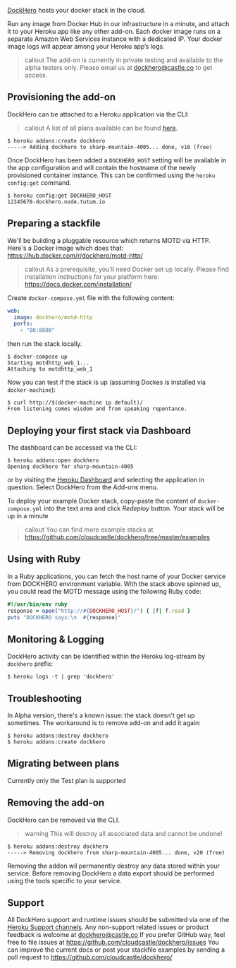 [DockHero](http://addons.heroku.com/dockhero) hosts your docker stack in the cloud.

Run any image from Docker Hub in our infrastructure in a minute, and attach it to your Heroku app like any other add-on.
Each docker image runs on a separate Amazon Web Services instance with a dedicated IP.
Your docker image logs will appear among your Heroku app’s logs.

> callout
> The add-on is currently in private testing and available to the alpha testers only.
> Please email us at dockhero@castle.co to get access.

## Provisioning the add-on

DockHero can be attached to a Heroku application via the CLI:

> callout
> A list of all plans available can be found [here](http://addons.heroku.com/dockhero).

```term
$ heroku addons:create dockhero
-----> Adding dockhero to sharp-mountain-4005... done, v18 (free)
```

Once DockHero has been added a `DOCKHERO_HOST` setting will be available in the app configuration and will contain the hostname of the newly provisioned container instance. This can be confirmed using the `heroku config:get` command.

```term
$ heroku config:get DOCKHERO_HOST
12345678-dockhero.node.tutum.io
```


## Preparing a stackfile
We'll be building a pluggable resource which returns MOTD via HTTP.
Here's a Docker image which does that: https://hub.docker.com/r/dockhero/motd-http/

> callout
> As a prerequisite, you'll need Docker set up locally.
> Please find installation instructions for your platform here: https://docs.docker.com/installation/

Create `docker-compose.yml` file with the following content:

```yaml
web:
  image: dockhero/motd-http
  ports:
    - "80:8000"
```


then run the stack locally.
```term
$ docker-compose up
Starting motdhttp_web_1...
Attaching to motdhttp_web_1
```

Now you can test if the stack is up (assuming Dockes is installed via `docker-machine`):
```term
$ curl http://$(docker-machine ip default)/
From listening comes wisdom and from speaking repentance.
```

## Deploying your first stack via Dashboard

The dashboard can be accessed via the CLI:

```term
$ heroku addons:open dockhero
Opening dockhero for sharp-mountain-4005
```

or by visiting the [Heroku Dashboard](https://dashboard.heroku.com/apps) and selecting the application in question. Select DockHero from the Add-ons menu.

To deploy your example Docker stack, copy-paste the content of `docker-compose.yml` into the text area and click *Redeploy* button.
Your stack will be up in a minute

> callout
> You can find more example stacks at https://github.com/cloudcastle/dockhero/tree/master/examples

## Using with Ruby


In a Ruby applications, you can fetch the host name of your Docker service from DOCKHERO environment variable.
With the stack above spinned up, you could read the MOTD message using the following Ruby code:

```ruby
#!/usr/bin/env ruby
response = open("http://#{DOCKHERO_HOST}/") { |f| f.read }
puts "DOCKHERO says:\n  #{response}"
```

## Monitoring & Logging

DockHero activity can be identified within the Heroku log-stream by `dockhero` prefix:

```term
$ heroku logs -t | grep 'dockhero'
```

## Troubleshooting

In Alpha version, there's a known issue: the stack doesn't get up sometimes.
The workaround is to remove add-on and add it again:

```term
$ heroku addons:destroy dockhero
$ heroku addons:create dockhero
```


## Migrating between plans

Currently only the Test plan is supported

## Removing the add-on

DockHero can be removed via the CLI.

> warning
> This will destroy all associated data and cannot be undone!

```term
$ heroku addons:destroy dockhero
-----> Removing dockhero from sharp-mountain-4005... done, v20 (free)
```

Removing the addon wil permanently destroy any data stored within your service.
Before removing DockHero a data export should be performed using the tools specific to your service.

## Support

All DockHero support and runtime issues should be submitted via one of the [Heroku Support channels](support-channels).
Any non-support related issues or product feedback is welcome at dockhero@castle.co
If you prefer GitHub way, feel free to file issues at https://github.com/cloudcastle/dockhero/issues
You can improve the current docs or post your stackfile examples by sending a pull request to https://github.com/cloudcastle/dockhero/



